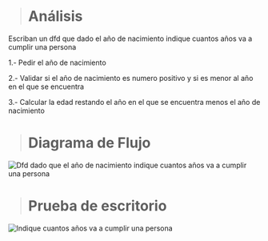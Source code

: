 > # Análisis 
Escriban un dfd que dado el año de nacimiento indique cuantos años va a cumplir una persona 

1.- Pedir el año de nacimiento

2.- Validar si el año de nacimiento es numero positivo y si es menor al año en el que se encuentra

3.- Calcular la edad restando el año en el que se encuentra menos el año de nacimiento

> # Diagrama de Flujo
![Dfd dado que el año de nacimiento indique cuantos años va a cumplir una persona](https://github.com/carlostapia3305/ICI-1ra-Parcial-Portafolio/assets/143683517/9f565add-c947-49fd-8264-0f8ab307308c)

> # Prueba de escritorio 
![Indique cuantos años va a cumplir una persona](https://github.com/carlostapia3305/ICI-1ra-Parcial-Portafolio/assets/143683517/33f285fa-9e75-44f7-ae5d-563d22e15641)
